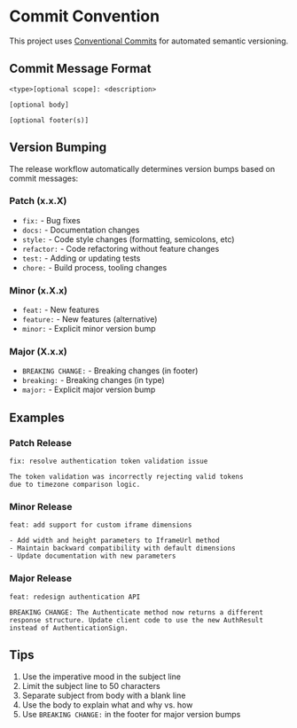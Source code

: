 # Commit Convention

This project uses [Conventional Commits](https://www.conventionalcommits.org/) for automated semantic versioning.

## Commit Message Format

```
<type>[optional scope]: <description>

[optional body]

[optional footer(s)]
```

## Version Bumping

The release workflow automatically determines version bumps based on commit messages:

### Patch (x.x.X)
- `fix:` - Bug fixes
- `docs:` - Documentation changes
- `style:` - Code style changes (formatting, semicolons, etc)
- `refactor:` - Code refactoring without feature changes
- `test:` - Adding or updating tests
- `chore:` - Build process, tooling changes

### Minor (x.X.x)
- `feat:` - New features
- `feature:` - New features (alternative)
- `minor:` - Explicit minor version bump

### Major (X.x.x)
- `BREAKING CHANGE:` - Breaking changes (in footer)
- `breaking:` - Breaking changes (in type)
- `major:` - Explicit major version bump

## Examples

### Patch Release
```
fix: resolve authentication token validation issue

The token validation was incorrectly rejecting valid tokens
due to timezone comparison logic.
```

### Minor Release
```
feat: add support for custom iframe dimensions

- Add width and height parameters to IframeUrl method
- Maintain backward compatibility with default dimensions
- Update documentation with new parameters
```

### Major Release
```
feat: redesign authentication API

BREAKING CHANGE: The Authenticate method now returns a different
response structure. Update client code to use the new AuthResult
instead of AuthenticationSign.
```

## Tips

1. Use the imperative mood in the subject line
2. Limit the subject line to 50 characters
3. Separate subject from body with a blank line
4. Use the body to explain what and why vs. how
5. Use `BREAKING CHANGE:` in the footer for major version bumps